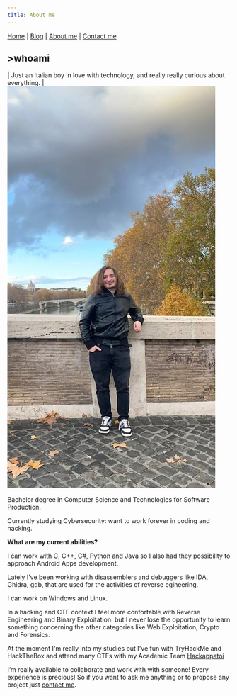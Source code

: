 ```yaml
---
title: About me
---
```

[Home](index.md) | [Blog](blog.md) | [About me](about.md) | [Contact me](contact.md)

## >whoami

| Just an Italian boy in love with technology, and really really curious about everything. | ![](/img/retro.jpg)

Bachelor degree in Computer Science and Technologies for Software Production.

Currently studying Cybersecurity: want to work forever in coding and hacking.

**What are my current abilities?**

I can work with C, C++, C#, Python and Java so I also had they possibility to approach Android Apps development.

Lately I've been working with disassemblers and debuggers like IDA, Ghidra, gdb, that are used for the activities of reverse egineering.

I can work on Windows and Linux.

In a hacking and CTF context I feel more confortable with Reverse Engineering and Binary Exploitation: but I never lose the opportunity to learn something concerning the other categories like Web Exploitation, Crypto and Forensics.

At the moment I'm really into my studies but I've fun with TryHackMe and HackTheBox and attend many CTFs with my Academic Team [Hackappatoi](https://hackappatoi.github.io/)

I’m really available to collaborate and work with with someone! Every experience is precious! So if you want to ask me anything or to propose any project just [contact me](contact.md).


